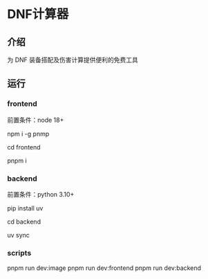# DNF计算器

## 介绍
为 DNF 装备搭配及伤害计算提供便利的免费工具

## 运行

### frontend

前置条件：node 18+

npm i -g pnmp

cd frontend

pnpm i

### backend

前置条件：python 3.10+

pip install uv

cd backend

uv sync

### scripts

pnpm run dev:image
pnpm run dev:frontend
pnpm run dev:backend